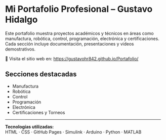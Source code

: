 # Mi Portafolio Profesional – Gustavo Hidalgo

Este portafolio muestra proyectos académicos y técnicos en áreas como manufactura, robótica, control, programación, electrónica y certificaciones. Cada sección incluye documentación, presentaciones y videos demostrativos.

🔗 Visita el sitio web en: https://gustavohr842.github.io/Portafolio/

## Secciones destacadas

- Manufactura
- Robótica
- Control
- Programación
- Electrónica
- Certificaciones y Torneos

---

**Tecnologías utilizadas:**  
HTML · CSS · GitHub Pages · Simulink · Arduino · Python · MATLAB
